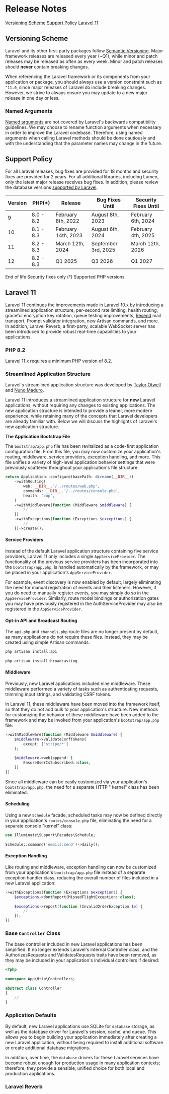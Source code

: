 # Release Notes

[Versioning Scheme](https://laravel.com/docs/11.x/releases#versioning-scheme)
[Support Policy](https://laravel.com/docs/11.x/releases#support-policy)
[Laravel 11](https://laravel.com/docs/11.x/releases#laravel-11)

## Versioning Scheme

Laravel and its other first-party packages follow [Semantic Versioning](https://semver.org/). Major framework releases
are released every year (~Q1), while minor and patch releases may be released as often as every week. Minor and patch
releases should **never** contain breaking changes.

When referencing the Laravel framework or its components from your application or package, you should always use a
version constraint such as `^11.0`, since major releases of Laravel do include breaking changes. However, we strive to
always ensure you may update to a new major release in one day or less.

### Named Arguments

[Named arguments](https://www.php.net/manual/en/functions.arguments.php#functions.named-arguments) are not covered by
Laravel's backwards compatibility guidelines. We may choose to rename function arguments when necessary in order to
improve the Laravel codebase. Therefore, using named arguments when calling Laravel methods should be done cautiously
and with the understanding that the parameter names may change in the future.

## Support Policy

For all Laravel releases, bug fixes are provided for 18 months and security fixes are provided for 2 years. For all
additional libraries, including Lumen, only the latest major release receives bug fixes. In addition, please review the
database versions [supported by Laravel](https://laravel.com/docs/11.x/database#introduction).

| **Version** | **PHP(*)** | **Release**         | **Bug Fixes Until** | **Security Fixes Until** |
|-------------|------------|---------------------|---------------------|--------------------------|
| 9           | 8.0 - 8.2  | February 8th, 2022  | August 8th, 2023    | February 6th, 2024       |
| 10          | 8.1 - 8.3  | February 14th, 2023 | August 6th, 2024    | February 4th, 2025       |
| 11          | 8.2 - 8.3  | March 12th, 2024    | September 3rd, 2025 | March 12th, 2026         |
| 12          | 8.2 - 8.3  | Q1 2025             | Q3 2026             | Q1 2027                  |

End of life Security fixes only
(*) Supported PHP versions

## Laravel 11

Laravel 11 continues the improvements made in Laravel 10.x by introducing a streamlined application structure,
per-second rate limiting, health routing, graceful encryption key rotation, queue testing improvements, [Resend](https://resend.com/) mail
transport, Prompt validator integration, new Artisan commands, and more. In addition, Laravel Reverb, a first-party,
scalable WebSocket server has been introduced to provide robust real-time capabilities to your applications.

### PHP 8.2

Laravel 11.x requires a minimum PHP version of 8.2.

### Streamlined Application Structure

Laravel's streamlined application structure was developed by [Taylor Otwell](https://github.com/taylorotwell) and [Nuno Maduro](https://github.com/nunomaduro).

Laravel 11 introduces a streamlined application structure for **new** Laravel applications, without requiring any changes to
existing applications. The new application structure is intended to provide a leaner, more modern experience, while
retaining many of the concepts that Laravel developers are already familiar with. Below we will discuss the highlights
of Laravel's new application structure.

**The Application Bootstrap File**

The `bootstrap/app.php` file has been revitalized as a code-first application configuration file. From this file, you may
now customize your application's routing, middleware, service providers, exception handling, and more. This file unifies
a variety of high-level application behavior settings that were previously scattered throughout your application's file
structure:

```php
return Application::configure(basePath: dirname(__DIR__))
    ->withRouting(
        web: __DIR__.'/../routes/web.php',
        commands: __DIR__.'/../routes/console.php',
        health: '/up',
    )
    ->withMiddleware(function (Middleware $middleware) {
        //
    })
    ->withExceptions(function (Exceptions $exceptions) {
        //
    })->create();
```

#### Service Providers

Instead of the default Laravel application structure containing five service providers, Laravel 11 only includes a
single `AppServiceProvider`. The functionality of the previous service providers has been incorporated into the
`bootstrap/app.php`, is handled automatically by the framework, or may be placed in your application's `AppServiceProvider`.

For example, event discovery is now enabled by default, largely eliminating the need for manual registration of events
and their listeners. However, if you do need to manually register events, you may simply do so in the
`AppServiceProvider`. Similarly, route model bindings or authorization gates you may have previously registered in the
AuthServiceProvider may also be registered in the `AppServiceProvider`.

#### Opt-in API and Broadcast Routing

The `api.php` and `channels.php` route files are no longer present by default, as many applications do not require these
files. Instead, they may be created using simple Artisan commands:

```bash
php artisan install:api
 
php artisan install:broadcasting
```

#### Middleware

Previously, new Laravel applications included nine middleware. These middleware performed a variety of tasks such as
authenticating requests, trimming input strings, and validating CSRF tokens.

In Laravel 11, these middleware have been moved into the framework itself, so that they do not add bulk to your
application's structure. New methods for customizing the behavior of these middleware have been added to the framework
and may be invoked from your application's `bootstrap/app.php` file:

```php
->withMiddleware(function (Middleware $middleware) {
    $middleware->validateCsrfTokens(
        except: ['stripe/*']
    );
 
    $middleware->web(append: [
        EnsureUserIsSubscribed::class,
    ])
})
```

Since all middleware can be easily customized via your application's `bootstrap/app.php`, the need for a separate HTTP "
kernel" class has been eliminated.

#### Scheduling

Using a new `Schedule` facade, scheduled tasks may now be defined directly in your application's `routes/console.php` file,
eliminating the need for a separate console "kernel" class:

```php
use Illuminate\Support\Facades\Schedule;
 
Schedule::command('emails:send')->daily();
```

#### Exception Handling

Like routing and middleware, exception handling can now be customized from your application's `bootstrap/app.php` file
instead of a separate exception handler class, reducing the overall number of files included in a new Laravel
application:

```php
->withExceptions(function (Exceptions $exceptions) {
    $exceptions->dontReport(MissedFlightException::class);
 
    $exceptions->report(function (InvalidOrderException $e) {
        // ...
    });
})
```

### Base `Controller` Class

The base controller included in new Laravel applications has been simplified. It no longer extends Laravel's internal
Controller class, and the AuthorizesRequests and ValidatesRequests traits have been removed, as they may be included in
your application's individual controllers if desired:

```php
<?php
 
namespace App\Http\Controllers;
 
abstract class Controller
{
    //
}
```

### Application Defaults

By default, new Laravel applications use SQLite for `database` storage, as well as the database driver for Laravel's
session, cache, and queue. This allows you to begin building your application immediately after creating a new Laravel
application, without being required to install additional software or create additional database migrations.

In addition, over time, the `database` drivers for these Laravel services have become robust enough for production usage
in many application contexts; therefore, they provide a sensible, unified choice for both local and production
applications.

### Laravel Reverb